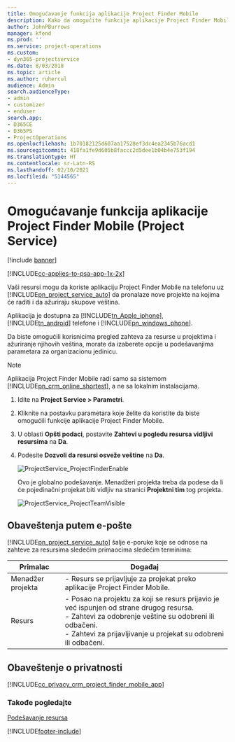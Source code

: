 ```yaml
---
title: Omogućavanje funkcija aplikacije Project Finder Mobile
description: Kako da omogućite funkcije aplikacije Project Finder Mobile za aplikaciju Project Service
author: JohnPBurrows
manager: kfend
ms.prod: ''
ms.service: project-operations
ms.custom:
- dyn365-projectservice
ms.date: 8/03/2018
ms.topic: article
ms.author: ruhercul
audience: Admin
search.audienceType:
- admin
- customizer
- enduser
search.app:
- D365CE
- D365PS
- ProjectOperations
ms.openlocfilehash: 1b70182125d607aa17528ef3dc4ea2345b76acd1
ms.sourcegitcommit: 418fa1fe9d605b8faccc2d5dee1b04b4e753f194
ms.translationtype: HT
ms.contentlocale: sr-Latn-RS
ms.lasthandoff: 02/10/2021
ms.locfileid: "5144565"
---
```

# <a name="enable-project-finder-mobile-app-features-project-service"></a>Omogućavanje funkcija aplikacije Project Finder Mobile (Project Service)

[!include [banner](../includes/psa-now-project-operations.md)]

[!INCLUDE[cc-applies-to-psa-app-1x-2x](../includes/cc-applies-to-psa-app-1x-2x.md)]

Vaši resursi mogu da koriste aplikaciju Project Finder Mobile na telefonu uz [!INCLUDE[pn_project_service_auto](../includes/pn-project-service-auto.md)] da pronalaze nove projekte na kojima će raditi i da ažuriraju skupove veština.  
  
 Aplikacija je dostupna za [!INCLUDE[tn_Apple_iphone](../includes/tn-apple-iphone.md)], [!INCLUDE[tn_android](../includes/tn-android.md)] telefone i [!INCLUDE[pn_windows_phone](../includes/pn-windows-phone.md)].  
    
 Da biste omogućili korisnicima pregled zahteva za resurse u projektima i ažuriranje njihovih veština, morate da izaberete opcije u podešavanjima parametara za organizacionu jedinicu.
  
> [!NOTE]
>  Aplikacija Project Finder Mobile radi samo sa sistemom [!INCLUDE[pn_crm_online_shortest](../includes/pn-crm-online-shortest.md)], a ne sa lokalnim instalacijama.  
  
1. Idite na **Project Service > Parametri**.  
  
2. Kliknite na postavku parametara koje želite da koristite da biste omogućili funkcije aplikacije Project Finder Mobile.  
  
3. U oblasti **Opšti podaci**, postavite **Zahtevi u pogledu resursa vidljivi resursima** na **Da**.  
  
4. Podesite **Dozvoli da resursi osveže veštine** na **Da**.  
  
   ![ProjectService_ProjectFinderEnable](../psa/media/project-service-project-finder-enable.png "ProjectService_ProjectFinderEnable")  
  
   Ovo je globalno podešavanje. Menadžeri projekta treba da podese da li će pojedinačni projekat biti vidljiv na stranici **Projektni tim** tog projekta.  
  
   ![ProjectService_ProjectTeamVisible](../psa/media/project-service-project-team-visible.png "ProjectService_ProjectTeamVisible")  
  
## <a name="email-notifications"></a>Obaveštenja putem e-pošte  
 [!INCLUDE[pn_project_service_auto](../includes/pn-project-service-auto.md)] šalje e-poruke koje se odnose na zahteve za resursima sledećim primaocima sledećim terminima:  
  
|Primalac|Događaj|  
|---------------|-----------|  
|Menadžer projekta|- Resurs se prijavljuje za projekat preko aplikacije Project Finder Mobile.|  
|Resurs|- Posao na projektu za koji se resurs prijavio je već ispunjen od strane drugog resursa.<br />- Zahtevi za odobrenje veštine su odobreni ili odbačeni.<br />- Zahtevi za prijavljivanje u projekat su odobreni ili odbačeni.|  
  
## <a name="privacy-notice"></a>Obaveštenje o privatnosti  
 [!INCLUDE[cc_privacy_crm_project_finder_mobile_app](../includes/cc-privacy-crm-project-finder-mobile-app.md)]  
  
### <a name="see-also"></a>Takođe pogledajte  
 [Podešavanje resursa](../psa/set-up-resources.md)


[!INCLUDE[footer-include](../includes/footer-banner.md)]